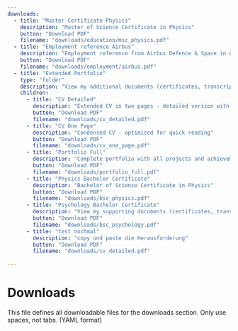 ```yaml
---
downloads:
  - title: "Master Certificate Physics"
    description: "Master of Science Certificate in Physics"
    button: "Download PDF"
    filename: "downloads/education/msc_physics.pdf"
  - title: "Employment reference Airbus"
    description: "Employment reference from Airbus Defence & Space in Germany"
    button: "Download PDF"
    filename: "downloads/employment/airbus.pdf"
  - title: "Extended Portfolio"
    type: "folder"
    description: "View my additional documents (certificates, transcripts, and reference letters) here"
    children:
      - title: "CV Detailed"
        description: "Extended CV in two pages - detailed version with more content"
        button: "Download PDF"
        filename: "downloads/cv_detailed.pdf"
      - title: "CV One Page"
        description: "Condensed CV - optimized for quick reading"
        button: "Download PDF"
        filename: "downloads/cv_one_page.pdf"
      - title: "Portfolio Full"
        description: "Complete portfolio with all projects and achievements"
        button: "Download PDF"
        filename: "downloads/portfolio_full.pdf"
      - title: "Physics Bachelor Certificate"
        description: "Bachelor of Science Certificate in Physics"
        button: "Download PDF"
        filename: "downloads/bsc_physics.pdf"
      - title: "Psychology Bachelor Certificate"
        description: "View my supporting documents (certificates, transcripts, and reference letters) here"
        button: "Download PDF"
        filename: "downloads/bsc_psychology.pdf"
      - title: "test nochmal"
        description: "copy und paste die Herausforderung"
        button: "Download PDF"
        filename: "downloads/cv_detailed.pdf"
  
---
```


# Downloads

This file defines all downloadable files for the downloads section. Only use spaces, not tabs. (YAML format)